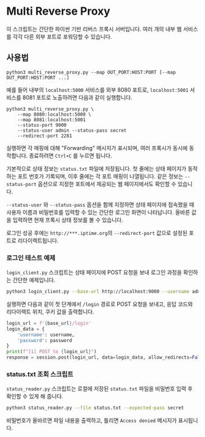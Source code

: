 # Multi Reverse Proxy

이 스크립트는 간단한 파이썬 기반 리버스 프록시 서버입니다. 여러 개의 내부 웹 서비스를
각각 다른 외부 포트로 포워딩할 수 있습니다.

## 사용법

```
python3 multi_reverse_proxy.py --map OUT_PORT:HOST:PORT [--map OUT_PORT:HOST:PORT ...]
```

예를 들어 내부의 `localhost:5000` 서비스를 외부 8080 포트로,
`localhost:5001` 서비스를 8081 포트로 노출하려면 다음과 같이 실행합니다.

```
python3 multi_reverse_proxy.py \
    --map 8080:localhost:5000 \
    --map 8081:localhost:5001
    --status-port 9000
    --status-user admin --status-pass secret
    --redirect-port 2281
```

실행하면 각 매핑에 대해 "Forwarding" 메시지가 표시되며, 여러 프록시가 동시에 동작합니다.
종료하려면 `Ctrl+C` 를 누르면 됩니다.

기본적으로 상태 정보는 `status.txt` 파일에 저장됩니다. 첫 줄에는 상태 페이지가 동작하는
포트 번호가 기록되며, 이후 줄에는 각 포트 매핑이 나열됩니다. 같은 정보는 `--status-port`
옵션으로 지정한 포트에서 제공되는 웹 페이지에서도 확인할 수 있습니다.

`--status-user` 와 `--status-pass` 옵션을 함께 지정하면 상태 페이지에 접속했을 때 사용자 이름과 비밀번호를 입력할 수 있는 간단한 로그인 화면이 나타납니다. 올바른 값을 입력하면 현재 프록시 상태 정보를 볼 수 있습니다.

로그인 성공 후에는 `http://***.iptime.org`의 `--redirect-port` 값으로 설정된 포트로 리다이렉트됩니다.

### 로그인 테스트 예제

`login_client.py` 스크립트는 상태 페이지에 POST 요청을 보내 로그인 과정을 확인하는 간단한 예제입니다.

```bash
python3 login_client.py --base-url http://localhost:9000 --username admin --password secret
```

실행하면 다음과 같이 첫 단계에서 `/login` 경로로 POST 요청을 보내고, 응답 코드와 리다이렉트 위치, 쿠키 값을 출력합니다.

```python
login_url = f'{base_url}/login'
login_data = {
    'username': username,
    'password': password
}
print(f"[1] POST to {login_url}")
response = session.post(login_url, data=login_data, allow_redirects=False)
```

### status.txt 조회 스크립트

`status_reader.py` 스크립트는 로컬에 저장된 `status.txt` 파일을
비밀번호 입력 후 확인할 수 있게 해 줍니다.

```bash
python3 status_reader.py --file status.txt --expected-pass secret
```

비밀번호가 올바르면 파일 내용을 출력하고, 틀리면 `Access denied` 메시지가
표시됩니다.


